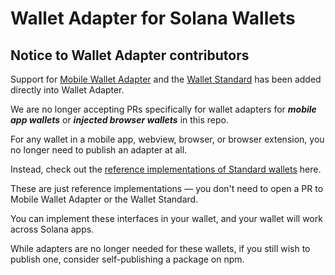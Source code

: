 # Wallet Adapter for Solana Wallets

## Notice to Wallet Adapter contributors

Support for [Mobile Wallet Adapter](https://github.com/solana-mobile/mobile-wallet-adapter) and the [Wallet Standard](https://github.com/wallet-standard/wallet-standard) has been added directly into Wallet Adapter.

We are no longer accepting PRs specifically for wallet adapters for _**mobile app wallets**_ or _**injected browser wallets**_ in this repo.

For any wallet in a mobile app, webview, browser, or browser extension, you no longer need to publish an adapter at all.

Instead, check out the [reference implementations of Standard wallets](https://github.com/wallet-standard/wallet-standard/tree/master/packages/wallets) here.

These are just reference implementations — you don't need to open a PR to Mobile Wallet Adapter or the Wallet Standard.

You can implement these interfaces in your wallet, and your wallet will work across Solana apps.

While adapters are no longer needed for these wallets, if you still wish to publish one, consider self-publishing a package on npm.
